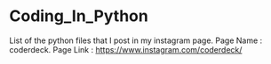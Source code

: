 # Coding_In_Python
List of the python files that I post in my instagram page.
Page Name : coderdeck.
Page Link : https://www.instagram.com/coderdeck/

